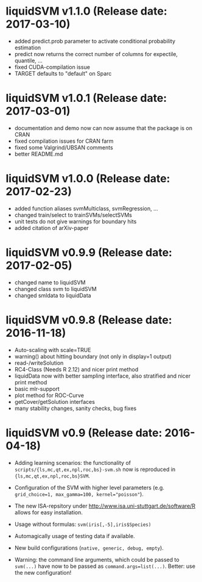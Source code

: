 # liquidSVM v1.1.0 (Release date: 2017-03-10)

* added predict.prob parameter to activate conditional probability estimation
* predict now returns the correct number of columns for expectile, quantile, ...
* fixed CUDA-compilation issue
* TARGET defaults to "default" on Sparc

# liquidSVM v1.0.1 (Release date: 2017-03-01)

* documentation and demo now can now assume that the package is on CRAN
* fixed compilation issues for CRAN farm
* fixed some Valgrind/UBSAN comments
* better README.md

# liquidSVM v1.0.0 (Release date: 2017-02-23)

* added function aliases svmMulticlass, svmRegression, ...
* changed train/select to trainSVMs/selectSVMs
* unit tests do not give warnings for boundary hits
* added citation of arXiv-paper


# liquidSVM v0.9.9 (Release date: 2017-02-05)

* changed name to liquidSVM
* changed class svm to liquidSVM
* changed smldata to liquidData


# liquidSVM v0.9.8 (Release date: 2016-11-18)

* Auto-scaling with scale=TRUE
* warning() about hitting boundary (not only in display=1 output)
* read-/writeSolution
* RC4-Class (Needs R 2.12) and nicer print method
* liquidData now with better sampling interface, also stratified and nicer print method
* basic mlr-support
* plot method for ROC-Curve
* getCover/getSolution interfaces
* many stability changes, sanity checks, bug fixes


# liquidSVM v0.9 (Release date: 2016-04-18)

* Adding learning scenarios: the functionality of `scripts/{ls,mc,qt,ex,npl,roc,bs}-svm.sh`
  now is reproduced in `{ls,mc,qt,ex,npl,roc,bs}SVM`.
* Configuration of the SVM with higher level parameters (e.g. `grid_choice=1, max_gamma=100, kernel="poisson"`).
* The new ISA-repsitory under http://www.isa.uni-stuttgart.de/software/R allows for easy installation.
* Usage without formulas: `svm(iris[,-5],iris$Species)`
* Automagically usage of testing data if available.
* New build configurations (`native, generic, debug, empty`).

* Warning: the command line arguments, which could be passed to `svm(...)` have now to be passed
    as `command.args=list(...)`. Better: use the new configuration!

